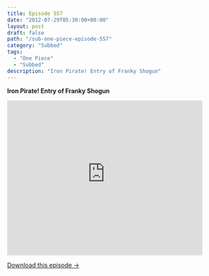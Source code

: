```yaml
---
title: Episode 557
date: "2012-07-29T05:30:00+00:00"
layout: post
draft: false
path: "/sub-one-piece-episode-557"
category: "Subbed"
tags:
  - "One Piece"
  - "Subbed"
description: "Iron Pirate! Entry of Franky Shogun"
---
```


**Iron Pirate! Entry of Franky Shogun**

<iframe width="640" height="360" src="https://www.rapidvideo.com/e/G6FRPFCKX4" frameborder="0" marginwidth=0 marginheight=0 scrolling=no allowfullscreen style="max-width:90%;"></iframe>

<a href="http://ouo.io/qs/eCodkFEQ?s=https://www.rapidvideo.com/d/G6FRPFCKX4" class="styled_a">Download this episode →</a>

